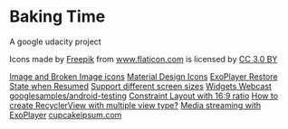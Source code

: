 # Baking Time
A google udacity project

<div>Icons made by <a href="http://www.freepik.com" title="Freepik">Freepik</a> from <a href="https://www.flaticon.com/" title="Flaticon">www.flaticon.com</a> is licensed by <a href="http://creativecommons.org/licenses/by/3.0/" title="Creative Commons BY 3.0" target="_blank">CC 3.0 BY</a></div>

[Image and Broken Image icons](https://www.materialui.co/icon/image)
[Material Design Icons](https://materialdesignicons.com/)
[ExoPlayer Restore State when Resumed](https://stackoverflow.com/a/45482017/6997703)
[Support different screen sizes](https://developer.android.com/training/multiscreen/screensizes)
[Widgets Webcast](https://youtu.be/eKANzCs2pWM)
[googlesamples/android-testing](https://github.com/googlesamples/android-testing)
[Constraint Layout with 16:9 ratio](https://www.youtube.com/watch?v=Ske1_LuymRI)
[How to create RecyclerView with multiple view type?](https://stackoverflow.com/a/26245463/6997703)
[Media streaming with ExoPlayer](https://codelabs.developers.google.com/codelabs/exoplayer-intro/index.html?index=..%2F..%2Fio2017#0)
[cupcakeipsum.com](http://www.cupcakeipsum.com)


